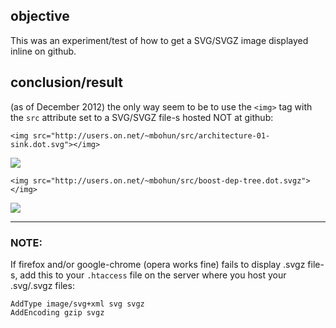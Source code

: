## objective
This was an experiment/test of how to get a SVG/SVGZ image displayed inline on github.

## conclusion/result
(as of December 2012) the only way seem to be to use the `<img>` tag with the `src` attribute set to a SVG/SVGZ file-s hosted NOT at github:
```
<img src="http://users.on.net/~mbohun/src/architecture-01-sink.dot.svg"></img>
```
<img src="http://users.on.net/~mbohun/src/architecture-01-sink.dot.svg"></img>

```
<img src="http://users.on.net/~mbohun/src/boost-dep-tree.dot.svgz"></img>
```
<img src="http://users.on.net/~mbohun/src/boost-dep-tree.dot.svgz"></img>

---
### NOTE:
If firefox and/or google-chrome (opera works fine) fails to display .svgz file-s, add this to your `.htaccess` file on the server where you host your .svg/.svgz files:
```
AddType image/svg+xml svg svgz
AddEncoding gzip svgz
```
